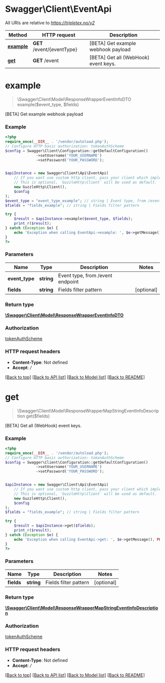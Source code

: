 # Swagger\Client\EventApi

All URIs are relative to *https://tripletex.no/v2*

Method | HTTP request | Description
------------- | ------------- | -------------
[**example**](EventApi.md#example) | **GET** /event/{eventType} | [BETA] Get example webhook payload
[**get**](EventApi.md#get) | **GET** /event | [BETA] Get all (WebHook) event keys.

# **example**
> \Swagger\Client\Model\ResponseWrapperEventInfoDTO example($event_type, $fields)

[BETA] Get example webhook payload

### Example
```php
<?php
require_once(__DIR__ . '/vendor/autoload.php');
// Configure HTTP basic authorization: tokenAuthScheme
$config = Swagger\Client\Configuration::getDefaultConfiguration()
              ->setUsername('YOUR_USERNAME')
              ->setPassword('YOUR_PASSWORD');


$apiInstance = new Swagger\Client\Api\EventApi(
    // If you want use custom http client, pass your client which implements `GuzzleHttp\ClientInterface`.
    // This is optional, `GuzzleHttp\Client` will be used as default.
    new GuzzleHttp\Client(),
    $config
);
$event_type = "event_type_example"; // string | Event type, from /event endpoint
$fields = "fields_example"; // string | Fields filter pattern

try {
    $result = $apiInstance->example($event_type, $fields);
    print_r($result);
} catch (Exception $e) {
    echo 'Exception when calling EventApi->example: ', $e->getMessage(), PHP_EOL;
}
?>
```

### Parameters

Name | Type | Description  | Notes
------------- | ------------- | ------------- | -------------
 **event_type** | **string**| Event type, from /event endpoint |
 **fields** | **string**| Fields filter pattern | [optional]

### Return type

[**\Swagger\Client\Model\ResponseWrapperEventInfoDTO**](../Model/ResponseWrapperEventInfoDTO.md)

### Authorization

[tokenAuthScheme](../../README.md#tokenAuthScheme)

### HTTP request headers

 - **Content-Type**: Not defined
 - **Accept**: */*

[[Back to top]](#) [[Back to API list]](../../README.md#documentation-for-api-endpoints) [[Back to Model list]](../../README.md#documentation-for-models) [[Back to README]](../../README.md)

# **get**
> \Swagger\Client\Model\ResponseWrapperMapStringEventInfoDescription get($fields)

[BETA] Get all (WebHook) event keys.

### Example
```php
<?php
require_once(__DIR__ . '/vendor/autoload.php');
// Configure HTTP basic authorization: tokenAuthScheme
$config = Swagger\Client\Configuration::getDefaultConfiguration()
              ->setUsername('YOUR_USERNAME')
              ->setPassword('YOUR_PASSWORD');


$apiInstance = new Swagger\Client\Api\EventApi(
    // If you want use custom http client, pass your client which implements `GuzzleHttp\ClientInterface`.
    // This is optional, `GuzzleHttp\Client` will be used as default.
    new GuzzleHttp\Client(),
    $config
);
$fields = "fields_example"; // string | Fields filter pattern

try {
    $result = $apiInstance->get($fields);
    print_r($result);
} catch (Exception $e) {
    echo 'Exception when calling EventApi->get: ', $e->getMessage(), PHP_EOL;
}
?>
```

### Parameters

Name | Type | Description  | Notes
------------- | ------------- | ------------- | -------------
 **fields** | **string**| Fields filter pattern | [optional]

### Return type

[**\Swagger\Client\Model\ResponseWrapperMapStringEventInfoDescription**](../Model/ResponseWrapperMapStringEventInfoDescription.md)

### Authorization

[tokenAuthScheme](../../README.md#tokenAuthScheme)

### HTTP request headers

 - **Content-Type**: Not defined
 - **Accept**: */*

[[Back to top]](#) [[Back to API list]](../../README.md#documentation-for-api-endpoints) [[Back to Model list]](../../README.md#documentation-for-models) [[Back to README]](../../README.md)


